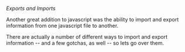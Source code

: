 *Exports and Imports*

Another great addition to javascript was the ability to import and export information from one javascript file to another.


There are actually a number of different ways to import and export information -- and a few gotchas, as well -- so lets go over them. 
